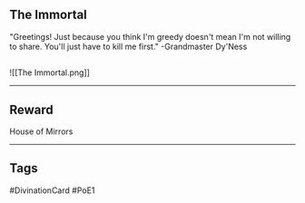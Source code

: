 ## The Immortal
"Greetings! Just because you think I'm greedy doesn't mean I'm not willing to share. You'll just have to kill me first."
-Grandmaster Dy'Ness
## 
![[The Immortal.png]]

---
## Reward
House of Mirrors

---
## Tags
#DivinationCard
#PoE1